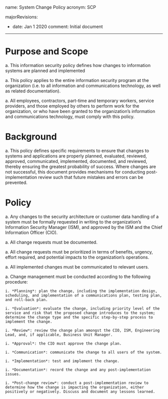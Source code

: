 name: System Change Policy
acronym: SCP
<!-- satisfies:
  TSC:
    - CC8.1
    - CC3.4 -->
majorRevisions:
  - date: Jan 1 2020
    comment: Initial document
---

# Purpose and Scope

a. This information security policy defines how changes to information systems are planned and implemented 

a. This policy applies to the entire information security program at the organization (i.e. to all information and communications technology, as well as related documentation).

a. All employees, contractors, part-time and temporary workers, service providers, and those employed by others to perform work for the organization, or who have been granted to the organization’s information and communications technology, must comply with this policy.

# Background

a. This policy defines specific requirements to ensure that changes to systems and applications are properly planned, evaluated, reviewed, approved, communicated, implemented, documented, and reviewed, thereby ensuring the greatest probability of success. Where changes are not successful, this document provides mechanisms for conducting post-implementation review such that future mistakes and errors can be prevented.

# Policy

a. Any changes to the security architecture or customer data handling of a system must be formally requested in writing to the organization’s Information Security Manager (ISM), and approved by the ISM and the Chief Information Officer (CIO).

a. All change requests must be documented.

a. All change requests must be prioritized in terms of benefits, urgency, effort required, and potential impacts to the organization’s operations.

a. All implemented changes must be communicated to relevant users. 

a. Change management must be conducted according to the following procedure:
    
    i. *Planning*: plan the change, including the implementation design, scheduling, and implementation of a communications plan, testing plan, and roll-back plan.
    
    i. *Evaluation*: evaluate the change, including priority level of the service and risk that the proposed change introduces to the system; determine the change type and the specific step-by-step process to implement the change.
    
    i. *Review*: review the change plan amongst the CIO, ISM, Engineering Lead, and, if applicable, Business Unit Manager.
    
    i. *Approval*: the CIO must approve the change plan. 
    
    i. *Communication*: communicate the change to all users of the system.
    
    i. *Implementation*: test and implement the change.
    
    i. *Documentation*: record the change and any post-implementation issues.
    
    i. *Post-change review*: conduct a post-implementation review to determine how the change is impacting the organization, either positively or negatively. Discuss and document any lessons learned.

